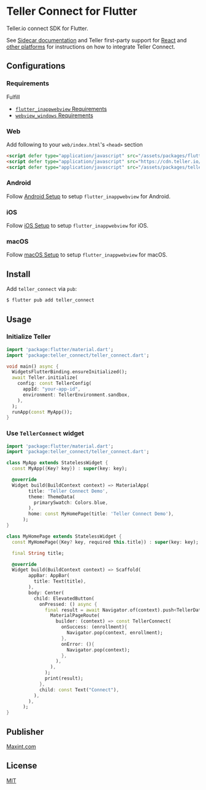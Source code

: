 # Teller Connect for Flutter

Teller.io connect SDK for Flutter.

See [Sidecar documentation](https://github.com/maxint-app/teller_connect/blob/main/Sidecar%20Documentation%20-%20Slab.pdf) and Teller first-party support for [React](https://github.com/tellerhq/teller-connect-react) and [other platforms](https://teller.io/docs/guides/connect#integrating-for-other-platforms) for instructions on how to integrate Teller Connect.


## Configurations

### Requirements
Fulfill 
- [`flutter_inappwebview` Requirements](https://pub.dev/packages/flutter_inappwebview#requirements)
- [`webview_windows` Requirements](https://pub.dev/packages/webview_windows#target-platform-requirements)

### Web

Add following to your `web/index.html`'s `<head>` section

```html
<script defer type="application/javascript" src="/assets/packages/flutter_inappwebview_web/assets/web/web_support.js"></script>
<script defer type="application/javascript" src="https://cdn.teller.io/connect/connect.js"></script>
<script defer type="application/javascript" src="/assets/packages/teller_connect/assets/web/teller.js"></script>
```

### Android

Follow [Android Setup](https://inappwebview.dev/docs/intro/#setup-android) to setup `flutter_inappwebview` for Android.

### iOS

Follow [iOS Setup](https://inappwebview.dev/docs/intro/#setup-ios) to setup `flutter_inappwebview` for iOS.

### macOS

Follow [macOS Setup](https://inappwebview.dev/docs/intro/#setup-macos) to setup `flutter_inappwebview` for macOS.


## Install

Add `teller_connect` via `pub`:

```bash
$ flutter pub add teller_connect
```


## Usage

### Initialize Teller

```dart
import 'package:flutter/material.dart';
import 'package:teller_connect/teller_connect.dart';

void main() async {
  WidgetsFlutterBinding.ensureInitialized();
  await Teller.initialize(
    config: const TellerConfig(
      appId: "your-app-id",
      environment: TellerEnvironment.sandbox,
    ),
  );
  runApp(const MyApp());
}
```

### Use `TellerConnect` widget

```dart
import 'package:flutter/material.dart';
import 'package:teller_connect/teller_connect.dart';

class MyApp extends StatelessWidget {
  const MyApp({Key? key}) : super(key: key);

  @override
  Widget build(BuildContext context) => MaterialApp(
        title: 'Teller Connect Demo',
        theme: ThemeData(
          primarySwatch: Colors.blue,
        ),
        home: const MyHomePage(title: 'Teller Connect Demo'),
      );
}

class MyHomePage extends StatelessWidget {
  const MyHomePage({Key? key, required this.title}) : super(key: key);

  final String title;

  @override
  Widget build(BuildContext context) => Scaffold(
        appBar: AppBar(
          title: Text(title),
        ),
        body: Center(
          child: ElevatedButton(
            onPressed: () async {
              final result = await Navigator.of(context).push<TellerData>(
                MaterialPageRoute(
                  builder: (context) => const TellerConnect(
                    onSuccess: (enrollment){
                      Navigator.pop(context, enrollment);
                    },
                    onError: (){
                      Navigator.pop(context);
                    },
                  ),
                ),
              );
              print(result);
            },
            child: const Text("Connect"),
          ),
        ),
      );
}
```

## Publisher

[Maxint.com](https://maxint.com)

## License

[MIT](/LICENSE)